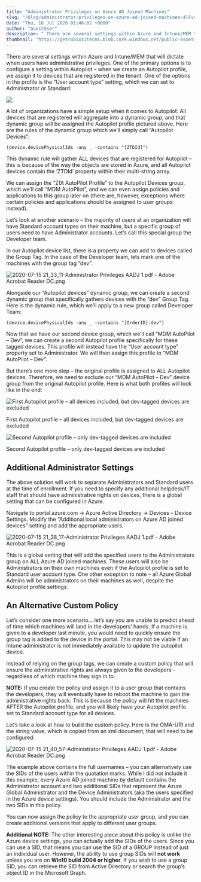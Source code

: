 ```yaml
---
title: "Administrator Privileges on Azure AD Joined Machines"
slug: "/blog/administrator-privileges-on-azure-ad-joined-machines-4lFva"
date: "Thu, 16 Jul 2020 01:46:02 +0000"
author: "GuestUser"
description: " There are several settings within Azure and Intune/MEM that will dictate when users have administrative privileges. One of the primary options is to configure a setting within Autopilot – when we create an Autopilot profile, we assign it to devices that are registered in the tenant. One of"
thumbnail: "https://getrubixsitecms.blob.core.windows.net/public-assets/content/v1/logo512.png"
---
```


There are several settings within Azure and Intune/MEM that will dictate when users have administrative privileges. One of the primary options is to configure a setting within Autopilot – when we create an Autopilot profile, we assign it to devices that are registered in the tenant. One of the options in the profile is the “User account type” setting, which we can set to Administrator or Standard:

![](https://getrubixsitecms.blob.core.windows.net/public-assets/content/v1/5dd365a31aa1fd743bc30b8e/1594862610809-1XWEN8RMN920AN4O8EBU/image-asset.png)

A lot of organizations have a simple setup when it comes to Autopilot: All devices that are registered will aggregate into a dynamic group, and that dynamic group will be assigned the Autopilot profile pictured above. Here are the rules of the dynamic group which we’ll simply call “Autopilot Devices”:

```
(device.devicePhysicalIds -any _ -contains "[ZTDId]") 
```

This dynamic rule will gather ALL devices that are registered for Autopilot – this is because of the way the objects are stored in Azure, and all Autopilot devices contain the ‘ZTDId’ property within their multi-string array.

We can assign the “Z0t AutoPilot Profile” to the Autopilot Devices group, which we’ll call “MDM AutoPilot”, and we can even assign policies and applications to this group later on (there are, however, exceptions where certain policies and applications should be assigned to user groups instead).

Let’s look at another scenario – the majority of users at an organization will have Standard account types on their machine, but a specific group of users need to have Administrator accounts. Let’s call this special group the Developer team.

In our Autopilot device list, there is a property we can add to devices called the Group Tag. In the case of the Developer team, lets mark one of the machines with the group tag “dev”.

![2020-07-15 21_33_11-Administrator Privileges AADJ 1.pdf - Adobe Acrobat Reader DC.png](https://getrubixsitecms.blob.core.windows.net/public-assets/content/v1/5dd365a31aa1fd743bc30b8e/1594863208320-FSM5AZ1OUV0U7F47SCEB/2020-07-15+21_33_11-Administrator+Privileges+AADJ+1.pdf+-+Adobe+Acrobat+Reader+DC.png)

Alongside our “Autopilot devices” dynamic group, we can create a second dynamic group that specifically gathers devices with the “dev” Group Tag. Here is the dynamic rule, which we’ll apply to a new group called Developer Team:

```
(device.devicePhysicalIds -any _ -contains "[OrderID]:dev") 
```

Now that we have our second device group, which we’ll call “MDM AutoPilot – Dev”, we can create a second Autopilot profile specifically for these tagged devices. This profile will instead have the “User account type” property set to Administrator. We will then assign this profile to “MDM AutoPilot – Dev”.

But there’s one more step – the original profile is assigned to ALL Autopilot devices. Therefore, we need to exclude our “MDM AutoPilot – Dev” device group from the original Autopilot profile. Here is what both profiles will look like in the end:

![First Autopilot profile – all devices included, but dev-tagged devices are excluded](https://getrubixsitecms.blob.core.windows.net/public-assets/content/v1/5dd365a31aa1fd743bc30b8e/1594863320191-OPSX2YH6ZRXV60V787YZ/2020-07-15+21_35_03-Administrator+Privileges+AADJ+1.pdf+-+Adobe+Acrobat+Reader+DC.png)

First Autopilot profile – all devices included, but dev-tagged devices are excluded

![Second Autopilot profile – only dev-tagged devices are included](https://getrubixsitecms.blob.core.windows.net/public-assets/content/v1/5dd365a31aa1fd743bc30b8e/1594863417683-VE31NFZ097DALRHQ8L31/2020-07-15+21_36_28-Administrator+Privileges+AADJ+1.pdf+-+Adobe+Acrobat+Reader+DC.png)

Second Autopilot profile – only dev-tagged devices are included

Additional Administrator Settings
---------------------------------

The above solution will work to separate Administrators and Standard users at the time of enrollment. If you need to specify any additional helpdesk/IT staff that should have administrative rights on devices, there is a global setting that can be configured in Azure.

Navigate to portal.azure.com -> Azure Active Directory -> Devices – Device Settings. Modify the “Additional local administrators on Azure AD joined devices” setting and add the appropriate users.

![2020-07-15 21_38_17-Administrator Privileges AADJ 1.pdf - Adobe Acrobat Reader DC.png](https://getrubixsitecms.blob.core.windows.net/public-assets/content/v1/5dd365a31aa1fd743bc30b8e/1594863521138-QPFTNR37JABCHDUZY30Y/2020-07-15+21_38_17-Administrator+Privileges+AADJ+1.pdf+-+Adobe+Acrobat+Reader+DC.png)

This is a global setting that will add the specified users to the Administrators group on ALL Azure AD joined machines. These users will also be Administrators on their own machines even if the Autopilot profile is set to Standard user account type. One other exception to note – all Azure Global Admins will be administrators on their machines as well, despite the Autopilot profile settings.

An Alternative Custom Policy
----------------------------

Let’s consider one more scenario… let’s say you are unable to predict ahead of time which machines will land in the developers’ hands. If a machine is given to a developer last minute, you would need to quickly ensure the group tag is added to the device in the portal. This may not be viable if an Intune administrator is not immediately available to update the autopilot device.

Instead of relying on the group tags, we can create a custom policy that will ensure the administrative rights are always given to the developers - regardless of which machine they sign in to.

**NOTE:** If you create the policy and assign it to a user group that contains the developers, they will eventually have to reboot the machine to gain the administrative rights back. This is because the policy will hit the machines AFTER the Autopilot profile, and you will likely have your Autopilot profile set to Standard account type for all devices.

Let’s take a look at how to build the custom policy. Here is the OMA-URI and the string value, which is copied from an xml document, that will need to be configured:

![2020-07-15 21_40_57-Administrator Privileges AADJ 1.pdf - Adobe Acrobat Reader DC.png](https://getrubixsitecms.blob.core.windows.net/public-assets/content/v1/5dd365a31aa1fd743bc30b8e/1594863685148-XDLKFI7FFIKK63TXSXK1/2020-07-15+21_40_57-Administrator+Privileges+AADJ+1.pdf+-+Adobe+Acrobat+Reader+DC.png)

The example above contains the full usernames – you can alternatively use the SIDs of the users within the quotation marks. While I did not include it this example, every Azure AD joined machine by default contains the Administrator account and two additional SIDs that represent the Azure Global Administrator and the Device Administrators (aka the users specified in the Azure device settings). You should include the Administrator and the two SIDs in this policy.

You can now assign the policy to the appropriate user group, and you can create additional versions that apply to different user groups.

**Additional NOTE:** The other interesting piece about this policy is unlike the Azure device settings, you can actually add the SIDs of the users. Since you can use a SID, that means you can use the SID of a GROUP instead of just an individual user. However, the ability to use group SIDs will **not work** unless you are on **Win10 build 2004 or higher**. If you wish to use a group SID, you can retrieve the SID from Active Directory or search the group’s object ID in the Microsoft Graph.
